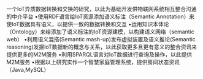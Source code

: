 一个IoT异质数据转换和交换的研究，以此为基础开发供物联网系统相互整合沟通的中介平台
•使用RDF语言给IoT资源添加语义标注（Semantic Annotation）来使IoT数据具有语义，以提供一致的数据转换和交互
•运用知识本体论（Ontology）来给添加了语义标注的IoT资源建模，以构建语义网络（semantic web）
•利用语义混搭(Semantic mash-up)发布虚拟装置及语义推论(Semantic reasoning)发掘IoT数据新的概念与关系，以此获取更多且更有意义的整合资讯来提供更多的M2M服务
•利用SPARQL语言对IoT数据进行查询及操作，以此提供M2M服务
•根据以上研究实作一个智慧家庭管理系统，提供房间状态资讯（Java,MySQL）
